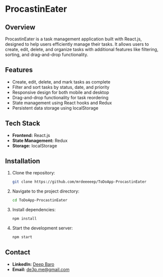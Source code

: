 # ProcastinEater
## Overview
ProcastinEater is a task management application built with React.js, designed to help users efficiently manage their tasks. It allows users to create, edit, delete, and organize tasks with additional features like filtering, sorting, and drag-and-drop functionality.

## Features
- Create, edit, delete, and mark tasks as complete
- Filter and sort tasks by status, date, and priority
- Responsive design for both mobile and desktop
- Drag-and-drop functionality for task reordering
- State management using React hooks and Redux
- Persistent data storage using localStorage

## Tech Stack
- **Frontend:** React.js
- **State Management:** Redux
- **Storage:** localStorage

## Installation
1. Clone the repository:
   ```sh
   git clone https://github.com/mrdeeeeep/ToDoApp-ProcastinEater
   ```
2. Navigate to the project directory:
   ```sh
   cd ToDoApp-ProcastinEater
   ```
3. Install dependencies:
   ```sh
   npm install
   ```
4. Start the development server:
   ```sh
   npm start
   ```

## Contact
- **LinkedIn:** [Deep Baro](https://www.linkedin.com/in/deep-baro-863386239/)
- **Email:** [de3p.me@gmail.com](mailto:de3p.me@gmail.com)

